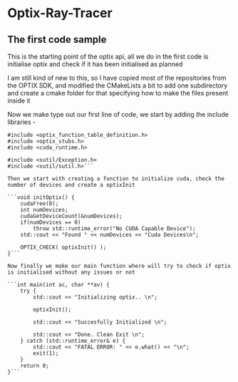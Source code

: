 # Optix-Ray-Tracer

## The first code sample

This is the starting point of the optix api, all we do in the first code is initialise optix and check if it has been initialised as planned

I am still kind of new to this, so I have copied most of the repositories from the OPTIX SDK, and modified the CMakeLists a bit to add one subdirectory and create a cmake folder for that specifying how to make the files present inside it

Now we make type out our first line of code, we start by adding the include libraries - 

```#include <optix.h>
#include <optix_function_table_definition.h>
#include <optix_stubs.h>
#include <cuda_runtime.h>

#include <sutil/Exception.h>
#include <sutil/sutil.h>```

Then we start with creating a function to initialize cuda, check the number of devices and create a optixInit

```void initOptix() {
	cudaFree(0);
	int numDevices;
	cudaGetDeviceCount(&numDevices);
	if(numDevices == 0)
		throw std::runtime_error("No CUDA Capable Device");
	std::cout << "Found " << numDevices << "Cuda Devices\n";

	OPTIX_CHECK( optixInit() );
}```

Now finally we make our main function where will try to check if optix is initialised without any issues or not

```int main(int ac, char **av) {
	try {
		std::cout << "Initializing optix.. \n";

		optixInit();

		std::cout << "Succesfully Initialized \n";

		std::cout << "Done. Clean Exit \n";
	} catch (std::runtime_error& e) {
		std::cout << "FATAL ERROR: " << e.what() << "\n";
		exit(1);
	}
	return 0;
}```
